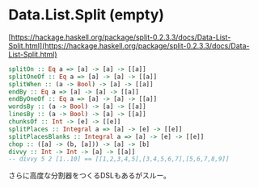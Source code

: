 # Data.List.Split \(empty\)

[https://hackage.haskell.org/package/split-0.2.3.3/docs/Data-List-Split.html](https://hackage.haskell.org/package/split-0.2.3.3/docs/Data-List-Split.html)

```haskell
splitOn :: Eq a => [a] -> [a] -> [[a]]
splitOneOf :: Eq a => [a] -> [a] -> [[a]]
splitWhen :: (a -> Bool) -> [a] -> [[a]]
endBy :: Eq a => [a] -> [a] -> [[a]]
endByOneOf :: Eq a => [a] -> [a] -> [[a]]
wordsBy :: (a -> Bool) -> [a] -> [[a]]
linesBy :: (a -> Bool) -> [a] -> [[a]]
chunksOf :: Int -> [e] -> [[e]]
splitPlaces :: Integral a => [a] -> [e] -> [[e]]
splitPlacesBlanks :: Integral a => [a] -> [e] -> [[e]]
chop :: ([a] -> (b, [a])) -> [a] -> [b]
divvy :: Int -> Int -> [a] -> [[a]]
-- divvy 5 2 [1..10] == [[1,2,3,4,5],[3,4,5,6,7],[5,6,7,8,9]]
```

さらに高度な分割器をつくるDSLもあるがスルー。

